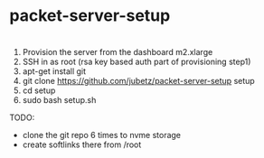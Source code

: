 # packet-server-setup
#
1) Provision the server from the dashboard m2.xlarge
2) SSH in as root (rsa key based auth part of provisioning step1)
3) apt-get install git
4) git clone https://github.com/jubetz/packet-server-setup setup
5) cd setup
6) sudo bash setup.sh


TODO:

- clone the git repo 6 times to nvme storage
- create softlinks there from /root

